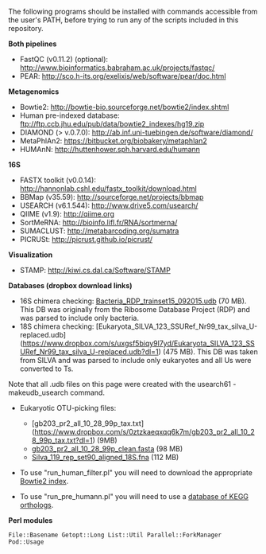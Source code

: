 The following programs should be installed with commands accessible from the user's PATH, before trying to run any of the scripts included in this repository.

**Both pipelines**
* FastQC (v0.11.2) (optional): http://www.bioinformatics.babraham.ac.uk/projects/fastqc/
* PEAR: http://sco.h-its.org/exelixis/web/software/pear/doc.html
 
**Metagenomics**
* Bowtie2: http://bowtie-bio.sourceforge.net/bowtie2/index.shtml
* Human pre-indexed database: ftp://ftp.ccb.jhu.edu/pub/data/bowtie2_indexes/hg19.zip
* DIAMOND (> v.0.7.0): http://ab.inf.uni-tuebingen.de/software/diamond/
* MetaPhlAn2: https://bitbucket.org/biobakery/metaphlan2
* HUMAnN: http://huttenhower.sph.harvard.edu/humann

**16S**
* FASTX toolkit (v0.0.14): http://hannonlab.cshl.edu/fastx_toolkit/download.html
* BBMap (v35.59): http://sourceforge.net/projects/bbmap 
* USEARCH (v6.1.544): http://www.drive5.com/usearch/
* QIIME (v1.9): http://qiime.org
* SortMeRNA: http://bioinfo.lifl.fr/RNA/sortmerna/
* SUMACLUST: http://metabarcoding.org/sumatra
* PICRUSt: http://picrust.github.io/picrust/

**Visualization**
* STAMP: http://kiwi.cs.dal.ca/Software/STAMP


**Databases (dropbox download links)**
* 16S chimera checking: [Bacteria_RDP_trainset15_092015.udb](https://www.dropbox.com/s/8qr42doaez48oc3/Bacteria_RDP_trainset15_092015.udb?dl=1) (70 MB). This DB was originally from the Ribosome Database Project (RDP) and was parsed to include only bacteria. 
* 18S chimera checking: [Eukaryota_SILVA_123_SSURef_Nr99_tax_silva_U-replaced.udb] (https://www.dropbox.com/s/uxgsf5biqy9l7yd/Eukaryota_SILVA_123_SSURef_Nr99_tax_silva_U-replaced.udb?dl=1) (475 MB). This DB was taken from SILVA and was parsed to include only eukaryotes and all Us were converted to Ts.

Note that all .udb files on this page were created with the usearch61 -makeudb_usearch command.

* Eukaryotic OTU-picking files:
   * [gb203_pr2_all_10_28_99p_tax.txt] (https://www.dropbox.com/s/0ztzkaeqxqq6k7m/gb203_pr2_all_10_28_99p_tax.txt?dl=1) (9MB)
   * [gb203_pr2_all_10_28_99p_clean.fasta](https://www.dropbox.com/s/m1i6cdyj2hwgs2e/gb203_pr2_all_10_28_99p_clean.fasta?dl=1) (98 MB)
   * [Silva_119_rep_set90_aligned_18S.fna](https://www.dropbox.com/s/cw77k375ayaqh0n/Silva_119_rep_set90_aligned_18S.fna?dl=1) (112 MB)

* To use "run_human_filter.pl" you will need to download the appropriate [Bowtie2 index](http://bowtie-bio.sourceforge.net/bowtie2/index.shtml). 

* To use "run_pre_humann.pl" you will need to use a [database of KEGG orthologs](https://www.dropbox.com/s/hzduqabilbrqr36/kegg.reduced.dmnd?dl=1).

**Perl modules** 

    File::Basename Getopt::Long List::Util Parallel::ForkManager Pod::Usage